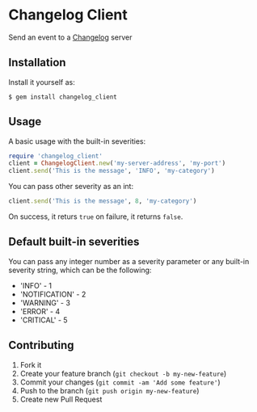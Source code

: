 # Changelog Client

Send an event to a [Changelog](https://github.com/prezi/changelog) server

## Installation

Install it yourself as:

    $ gem install changelog_client

## Usage

A basic usage with the built-in severities:

```ruby
require 'changelog_client'
client = ChangelogClient.new('my-server-address', 'my-port')
client.send('This is the message', 'INFO', 'my-category')
```

You can pass other severity as an int:

```ruby
client.send('This is the message', 8, 'my-category')
```

On success, it returs `true` on failure, it returns `false`.

## Default built-in severities

You can pass any integer number as a severity parameter or any built-in severity string, which can be the following:

* 'INFO' - 1
* 'NOTIFICATION' - 2
* 'WARNING' - 3
* 'ERROR' - 4
* 'CRITICAL' - 5


## Contributing

1. Fork it
2. Create your feature branch (`git checkout -b my-new-feature`)
3. Commit your changes (`git commit -am 'Add some feature'`)
4. Push to the branch (`git push origin my-new-feature`)
5. Create new Pull Request
